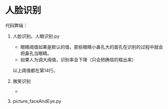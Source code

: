 # 										人脸识别

代码弊端：

1. 人脸识别。人眼识别.py

   - ​	眼睛阈值如果是默认的值，那些眼睛小鼻孔大的面孔在识别的过程中就会把鼻孔当眼睛。
   - 如果人为调大阈值，识别率会下降（只会把确信的框出来）

   以上阈值都在第14行。

2. 微笑识别

   - ​	

3. picture_faceAndEye.py

